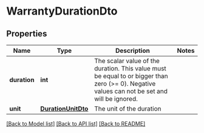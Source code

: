 # WarrantyDurationDto

## Properties
Name | Type | Description | Notes
------------ | ------------- | ------------- | -------------
**duration** | **int** | The scalar value of the duration. This value must be equal to or bigger than zero (&gt;&#x3D; 0). Negative values can not be set and will be ignored. | 
**unit** | [**DurationUnitDto**](DurationUnitDto.md) | The unit of the duration | 

[[Back to Model list]](../README.md#documentation-for-models) [[Back to API list]](../README.md#documentation-for-api-endpoints) [[Back to README]](../README.md)


